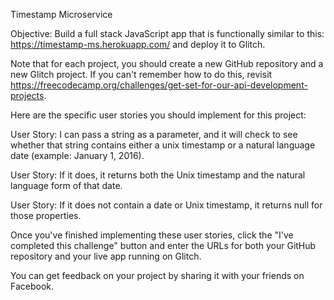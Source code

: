 Timestamp Microservice

Objective: Build a full stack JavaScript app that is functionally similar to this: https://timestamp-ms.herokuapp.com/ and deploy it to Glitch.

Note that for each project, you should create a new GitHub repository and a new Glitch project. If you can't remember how to do this, revisit https://freecodecamp.org/challenges/get-set-for-our-api-development-projects.

Here are the specific user stories you should implement for this project:

User Story: I can pass a string as a parameter, and it will check to see whether that string contains either a unix timestamp or a natural language date (example: January 1, 2016).

User Story: If it does, it returns both the Unix timestamp and the natural language form of that date.

User Story: If it does not contain a date or Unix timestamp, it returns null for those properties.

Once you've finished implementing these user stories, click the "I've completed this challenge" button and enter the URLs for both your GitHub repository and your live app running on Glitch.

You can get feedback on your project by sharing it with your friends on Facebook.
